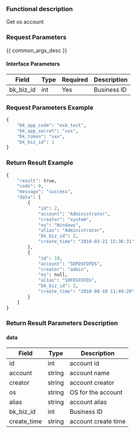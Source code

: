### Functional description

Get os account

### Request Parameters

{{ common_args_desc }}

#### Interface Parameters

| Field       |  Type      | Required   |  Description      |
|----------------------|------------|--------|------------|
| bk_biz_id              |  int       | Yes     | Business ID |

### Request Parameters Example

```python
{
    "bk_app_code": "esb_test",
    "bk_app_secret": "xxx",
    "bk_token": "xxx",
    "bk_biz_id": 1
}
```

### Return Result Example

```python
{
    "result": true,
    "code": 0,
    "message": "success",
    "data": [
        {
            "id": 2,
            "account": "Administrator",
            "creator": "system",
            "os": "Windows",
            "alias": "Administrator",
            "bk_biz_id": 2,
            "create_time": "2018-03-22 15:36:31"
        },
        {
            "id": 19,
            "account": "SDFDSFDFDS",
            "creator": "admin",
            "os": null,
            "alias": "SDFDSFDFDS",
            "bk_biz_id": 2,
            "create_time": "2018-08-10 11:49:20"
        }
    ]
}
```

### Return Result Parameters Description

#### data

| Field      | Type      | Description      |
|-----------|-----------|-----------|
| id              | int       | account id |
| account         | string    | account name |
| creator         | string    | account creator |
| os              | string    | OS for the account |
| alias           | string    | account alias |
| bk_biz_id       | int       | Business ID |
| create_time     | string    | account create time |
